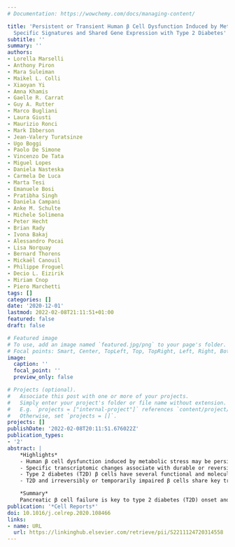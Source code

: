 ```yaml
---
# Documentation: https://wowchemy.com/docs/managing-content/

title: 'Persistent or Transient Human β Cell Dysfunction Induced by Metabolic Stress:
  Specific Signatures and Shared Gene Expression with Type 2 Diabetes'
subtitle: ''
summary: ''
authors:
- Lorella Marselli
- Anthony Piron
- Mara Suleiman
- Maikel L. Colli
- Xiaoyan Yi
- Amna Khamis
- Gaelle R. Carrat
- Guy A. Rutter
- Marco Bugliani
- Laura Giusti
- Maurizio Ronci
- Mark Ibberson
- Jean-Valery Turatsinze
- Ugo Boggi
- Paolo De Simone
- Vincenzo De Tata
- Miguel Lopes
- Daniela Nasteska
- Carmela De Luca
- Marta Tesi
- Emanuele Bosi
- Pratibha Singh
- Daniela Campani
- Anke M. Schulte
- Michele Solimena
- Peter Hecht
- Brian Rady
- Ivona Bakaj
- Alessandro Pocai
- Lisa Norquay
- Bernard Thorens
- Mickaël Canouil
- Philippe Froguel
- Decio L. Eizirik
- Miriam Cnop
- Piero Marchetti
tags: []
categories: []
date: '2020-12-01'
lastmod: 2022-02-08T21:11:51+01:00
featured: false
draft: false

# Featured image
# To use, add an image named `featured.jpg/png` to your page's folder.
# Focal points: Smart, Center, TopLeft, Top, TopRight, Left, Right, BottomLeft, Bottom, BottomRight.
image:
  caption: ''
  focal_point: ''
  preview_only: false

# Projects (optional).
#   Associate this post with one or more of your projects.
#   Simply enter your project's folder or file name without extension.
#   E.g. `projects = ["internal-project"]` references `content/project/deep-learning/index.md`.
#   Otherwise, set `projects = []`.
projects: []
publishDate: '2022-02-08T20:11:51.676022Z'
publication_types:
- '2'
abstract: |
    *Highlights*
    - Human β cell dysfunction induced by metabolic stress may be persistent or transient.
    - Specific transcriptomic changes associate with durable or reversible damage.
    - Type 2 diabetes (T2D) β cells have several functional and molecular alterations.
    - T2D and irreversibly or temporarily impaired β cells share key transcriptome traits.

    *Summary*  
    Pancreatic β cell failure is key to type 2 diabetes (T2D) onset and progression. Here, we assess whether human β cell dysfunction induced by metabolic stress is reversible, evaluate the molecular pathways underlying persistent or transient damage, and explore the relationships with T2D islet traits. Twenty-six islet preparations are exposed to several lipotoxic/glucotoxic conditions, some of which impair insulin release, depending on stressor type, concentration, and combination. The reversal of dysfunction occurs after washout for some, although not all, of the lipoglucotoxic insults. Islet transcriptomes assessed by RNA sequencing and expression quantitative trait loci (eQTL) analysis identify specific pathways underlying β cell failure and recovery. Comparison of a large number of human T2D islet transcriptomes with those of persistent or reversible β cell lipoglucotoxicity show shared gene expression signatures. The identification of mechanisms associated with human β cell dysfunction and recovery and their overlap with T2D islet traits provide insights into T2D pathogenesis, fostering the development of improved β cell-targeted therapeutic strategies.
publication: '*Cell Reports*'
doi: 10.1016/j.celrep.2020.108466
links:
- name: URL
  url: https://linkinghub.elsevier.com/retrieve/pii/S2211124720314558
---
```

